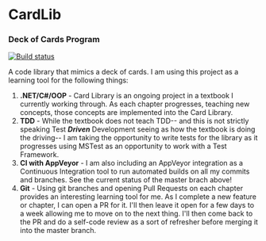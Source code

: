 # CardLib
### Deck of Cards Program 

[![Build status](https://ci.appveyor.com/api/projects/status/fcl5q4vv3y0v1hr6/branch/master?svg=true)](https://ci.appveyor.com/project/bbollig/cardlib/branch/master)

A code library that mimics a deck of cards. I am using this project as a learning tool for the following things:

1. **.NET/C#/OOP** - Card Library is an ongoing project in a textbook I currently working through. As each chapter progresses, teaching new concepts, those concepts are implemented into the Card Library.
2. **TDD** - While the textbook does not teach TDD-- and this is not strictly speaking Test **_Driven_** Development seeing as how the textbook is doing the driving-- I am taking the opportunity to write tests for the library as it progresses using MSTest as an opportunity to work with a Test Framework.
3. **CI with AppVeyor** - I am also including an AppVeyor integration as a Continuous Integration tool to run automated builds on all my commits and branches. See the current status of the master brach above!
4. **Git** - Using git branches and opening Pull Requests on each chapter provides an interesting learning tool for me. As I complete a new feature or chapter, I can open a PR for it. I'll then leave it open for a few days to a week allowing me to move on to the next thing. I'll then come back to the PR and do a self-code review as a sort of refresher before merging it into the master branch. 
